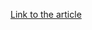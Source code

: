 [Link to the article](https://www.mcafee.com/blogs/other-blogs/mcafee-labs/lazarus-resurfaces-targets-global-banks-bitcoin-users/)

